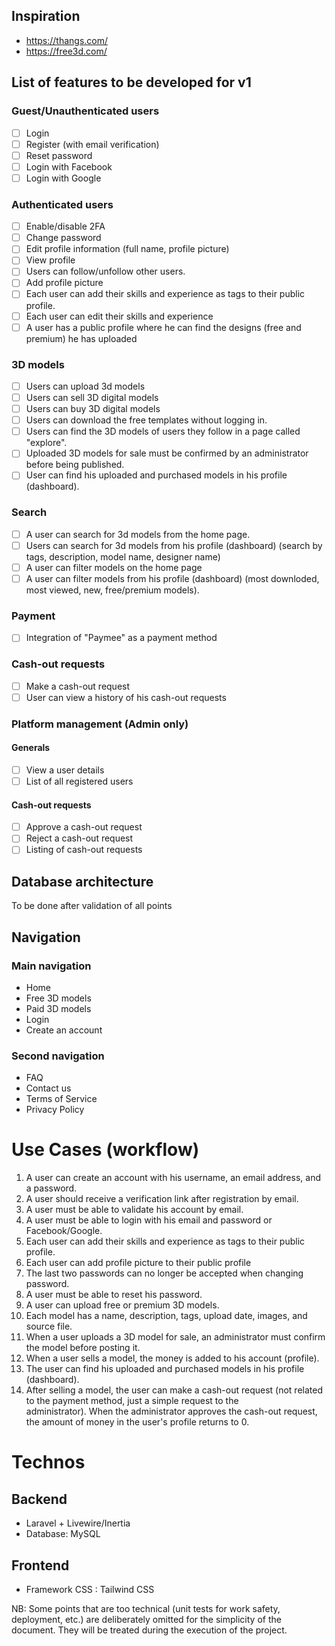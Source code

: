 ## Inspiration
 - https://thangs.com/
 - https://free3d.com/

## List of features to be developed for v1
### Guest/Unauthenticated users
- [ ] Login
- [ ] Register (with email verification)
- [ ] Reset password
- [ ] Login with Facebook
- [ ] Login with Google

### Authenticated users
- [ ] Enable/disable 2FA
- [ ] Change password
- [ ] Edit profile information (full name, profile picture)
- [ ] View profile
- [ ] Users can follow/unfollow other users.
- [ ] Add profile picture
- [ ] Each user can add their skills and experience as tags to their public profile.
- [ ] Each user can edit their skills and experience
- [ ] A user has a public profile where he can find the designs (free and premium) he has uploaded

### 3D models
- [ ] Users can upload 3d models
- [ ] Users can sell 3D digital models
- [ ] Users can buy 3D digital models
- [ ] Users can download the free templates without logging in.
- [ ] Users can find the 3D models of users they follow in a page called "explore".
- [ ] Uploaded 3D models for sale must be confirmed by an administrator before being published.
- [ ] User can find his uploaded and purchased models in his profile (dashboard).

### Search
- [ ] A user can search for 3d models from the home page.
- [ ] Users can search for 3d models from his profile (dashboard) (search by tags, description, model name, designer name)
- [ ] A user can filter models on the home page
- [ ] A user can filter models from his profile (dashboard) (most downloded, most viewed, new, free/premium models).

### Payment
- [ ] Integration of "Paymee" as a payment method

### Cash-out requests
- [ ] Make a cash-out request
- [ ] User can view a history of his cash-out requests

### Platform management (Admin only)

#### Generals
- [ ] View a user details
- [ ] List of all registered users

#### Cash-out requests
- [ ] Approve a cash-out request
- [ ] Reject a cash-out request
- [ ] Listing of cash-out requests

## Database architecture
To be done after validation of all points

## Navigation

### Main navigation
- Home
- Free 3D models
- Paid 3D models
- Login
- Create an account

### Second navigation
- FAQ
- Contact us
- Terms of Service
- Privacy Policy

# Use Cases (workflow)
1. A user can create an account with his username, an email address, and a password.
2. A user should receive a verification link after registration by email.
3. A user must be able to validate his account by email.
4. A user must be able to login with his email and password or Facebook/Google.
5. Each user can add their skills and experience as tags to their public profile.
6. Each user can add profile picture to their public profile
7. The last two passwords can no longer be accepted when changing password.
8. A user must be able to reset his password.
9. A user can upload free or premium 3D models.
10. Each model has a name, description, tags, upload date, images, and source file.
11. When a user uploads a 3D model for sale, an administrator must confirm the model before posting it.
12. When a user sells a model, the money is added to his account (profile).
13. The user can find his uploaded and purchased models in his profile (dashboard).
14. After selling a model, the user can make a cash-out request (not related to the payment method, just a simple request to the administrator). When the administrator approves the cash-out request, the amount of money in the user's profile returns to 0.


# Technos

## Backend
- Laravel + Livewire/Inertia
- Database: MySQL

## Frontend
- Framework CSS : Tailwind CSS

NB: Some points that are too technical (unit tests for work safety, deployment, etc.) are deliberately omitted for the simplicity of the document. They will be treated during the execution of the project.
